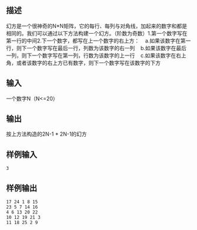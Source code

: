 ## 描述


幻方是一个很神奇的N*N矩阵，它的每行、每列与对角线，加起来的数字和都是相同的。我们可以通过以下方法构建一个幻方。（阶数为奇数）1.第一个数字写在第一行的中间2.下一个数字，都写在上一个数字的右上方：    a.如果该数字在第一行，则下一个数字写在最后一行，列数为该数字的右一列    b.如果该数字在最后一列，则下一个数字写在第一列，行数为该数字的上一行    c.如果该数字在右上角，或者该数字的右上方已有数字，则下一个数字写在该数字的下方

## 输入


一个数字N（N<=20）

## 输出


按上方法构造的2N-1 * 2N-1的幻方

## 样例输入


```
3
```


## 样例输出


```
17 24 1 8 15
23 5 7 14 16
4 6 13 20 22
10 12 19 21 3
11 18 25 2 9
```


